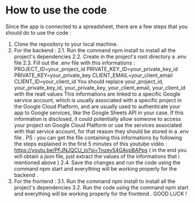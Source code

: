 # How to use the code
Since the app is connected to a spreadsheet, there are a few steps that you should do to use the code :
1. Clone the repository to your local machine.
2. For the backend : 
   2.1. Run the command npm install to install all the project's dependencies
   2.2. Create in the project's root directory a .env file
   2.3. Fill out the .env file with this informations : PROJECT_ID=your_project_id PRIVATE_KEY_ID=your_private_key_id PRIVATE_KEY=your_private_key CLIENT_EMAIL=your_client_email 
   CLIENT_ID=your_client_id You should replace your_project_id, your_private_key_id, your_private_key, your_client_email, your_client_id with the realt values This informations are linked 
   to a specific Google service account, which is usually associated with a specific project in the Google Cloud Platform, and are usually used to authenticate your app to Google services, 
   like the Google Sheets API in your case. If this information is disclosed, it could potentially allow someone to access your project on Google Cloud Platform or use the services 
   associated with that service account, for that reason they should be stored in a .env file . PS : you can get the file containing this informations by following the steps explained in 
   the first 5 minutes of this youtube vidéo : https://youtu.be/PFJNJQCU_lo?si=Tnzev54GAvpBAPps ( in the end you will obtain a json file, just extract the values of the informations that i 
   mentioned above )
   2.4. Save the changes and run the code using the command npm start and everything will be working properly for the backend .
3. For the frontend :
   3.1. Run the command npm install to install all the project's dependencies
   3.2. Run the code using the command npm start and everything will be working properly for the frontend .
GOOD LUCK !
